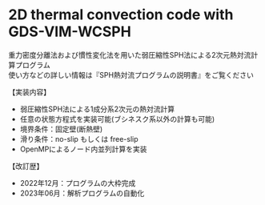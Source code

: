 <h1>2D thermal convection code with GDS-VIM-WCSPH</h1>

<p>
重力密度分離法および慣性変化法を用いた弱圧縮性SPH法による2次元熱対流計算プログラム</br>
使い方などの詳しい情報は『SPH熱対流プログラムの説明書』をご覧ください
</p>

【実装内容】
<ul>
    <li>弱圧縮性SPH法による1成分系2次元の熱対流計算</li>
    <li>任意の状態方程式を実装可能(ブシネスク系以外の計算も可能)</li>
    <li>境界条件：固定壁(断熱壁)</li>
    <li>滑り条件：no-slip もしくは free-slip</li>
    <li>OpenMPによるノード内並列計算を実装</li>
</ul>
【改訂歴】
<ul>
    <li>2022年12月：プログラムの大枠完成</li>
    <li>2023年06月：解析プログラムの自動化</li>
</ul>